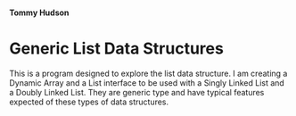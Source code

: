 #### Tommy Hudson


# Generic List Data Structures

This is a program designed to explore the list data structure. 
I am creating a Dynamic Array and a List interface to be used with a Singly Linked List and a Doubly Linked List.
They are generic type and have typical features expected of these types of data structures.